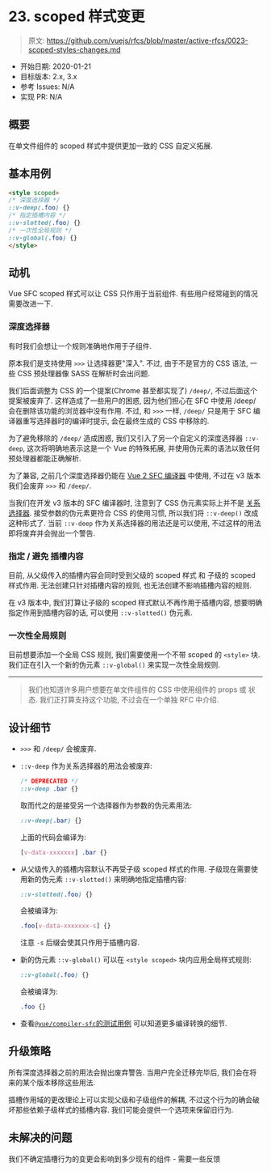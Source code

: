 # 23. scoped 样式变更

> 原文: <https://github.com/vuejs/rfcs/blob/master/active-rfcs/0023-scoped-styles-changes.md>

- 开始日期: 2020-01-21
- 目标版本: 2.x, 3.x
- 参考 Issues: N/A
- 实现 PR: N/A

## 概要

在单文件组件的 scoped 样式中提供更加一致的 CSS 自定义拓展.

## 基本用例

``` html
<style scoped>
/* 深度选择器 */
::v-deep(.foo) {}
/* 指定插槽内容 */
::v-slotted(.foo) {}
/* 一次性全局规则 */
::v-global(.foo) {}
</style>
```

## 动机

Vue SFC scoped 样式可以让 CSS 只作用于当前组件. 有些用户经常碰到的情况需要改进一下.

### 深度选择器

有时我们会想让一个规则准确地作用于子组件.

原本我们是支持使用 `>>>` 让选择器更"深入". 不过, 由于不是官方的 CSS 语法, 一些 CSS 预处理器像 SASS 在解析时会出问题.

我们后面调整为 CSS 的一个提案(Chrome 甚至都实现了) `/deep/`, 不过后面这个提案被废弃了. 这样造成了一些用户的困惑, 因为他们担心在 SFC 中使用 /deep/ 会在删除该功能的浏览器中没有作用. 不过, 和 `>>>` 一样, `/deep/` 只是用于 SFC 编译器重写选择器时的编译时提示, 会在最终生成的 CSS 中移除的. 

为了避免移除的 `/deep/` 造成困惑, 我们又引入了另一个自定义的深度选择器 `::v-deep`, 这次将明确地表示这是一个 Vue 的特殊拓展, 并使用伪元素的语法以致任何预处理器都能正确解析.

为了兼容, 之前几个深度选择器仍能在 [Vue 2 SFC 编译器](https://github.com/vuejs/component-compiler-utils) 中使用, 不过在 v3 版本我们会废弃 `>>>` 和 `/deep/`.

当我们在开发 v3 版本的 SFC 编译器时, 注意到了 CSS 伪元素实际上并不是 [关系选择器](https://developer.mozilla.org/zh-CN/docs/Learn/CSS/Building_blocks/Selectors/Combinators). 接受参数的伪元素更符合 CSS 的使用习惯, 所以我们将 `::v-deep()` 改成这种形式了. 
当前 `::v-deep` 作为关系选择器的用法还是可以使用, 不过这样的用法即将废弃并会抛出一个警告.

### 指定 / 避免 插槽内容

目前, 从父级传入的插槽内容会同时受到父级的 scoped 样式 和 子级的 scoped 样式作用. 无法创建只针对插槽内容的规则, 也无法创建不影响插槽内容的规则.

在 v3 版本中, 我们打算让子级的 scoped 样式默认不再作用于插槽内容, 想要明确指定作用到插槽内容的话, 可以使用 `::v-slotted()` 伪元素.

### 一次性全局规则

目前想要添加一个全局 CSS 规则, 我们需要使用一个不带 scoped 的 `<style>` 块. 我们正在引入一个新的伪元素 `::v-global()` 来实现一次性全局规则.

---

> 我们也知道许多用户想要在单文件组件的 CSS 中使用组件的 props 或 状态. 我们正打算支持这个功能, 不过会在一个单独 RFC 中介绍.

## 设计细节

- `>>>` 和 `/deep/` 会被废弃.

- `::v-deep` 作为关系选择器的用法会被废弃:

  ``` css
  /* DEPRECATED */
  ::v-deep .bar {}
  ```

  取而代之的是接受另一个选择器作为参数的伪元素用法: 

  ``` css
  ::v-deep(.bar) {}
  ```

  上面的代码会编译为: 

  ``` css
  [v-data-xxxxxxx] .bar {}
  ```

- 从父级传入的插槽内容默认不再受子级 scoped 样式的作用. 子级现在需要使用新的伪元素 `::v-slotted()` 来明确地指定插槽内容:

  ``` css
  ::v-slotted(.foo) {}
  ```

  会被编译为: 

  ``` css
  .foo[v-data-xxxxxxx-s] {}
  ```

  注意 `-s` 后缀会使其只作用于插槽内容.

- 新的伪元素 `::v-global()` 可以在 `<style scoped>` 块内应用全局样式规则:

  ``` css
  ::v-global(.foo) {}
  ```

  会被编译为: 

  ``` css
  .foo {}
  ```

- 查看[`@vue/compiler-sfc`的测试用例](https://github.com/vuejs/vue-next/blob/master/packages/compiler-sfc/__tests__/compileStyle.spec.ts) 可以知道更多编译转换的细节.

## 升级策略

所有深度选择器之前的用法会抛出废弃警告. 当用户完全迁移完毕后, 我们会在将来的某个版本移除这些用法.

插槽作用域的更改理论上可以实现父级和子级组件的解耦, 不过这个行为的确会破坏那些依赖子级样式的插槽内容. 我们可能会提供一个选项来保留旧行为.

## 未解决的问题

我们不确定插槽行为的变更会影响到多少现有的组件 - 需要一些反馈
